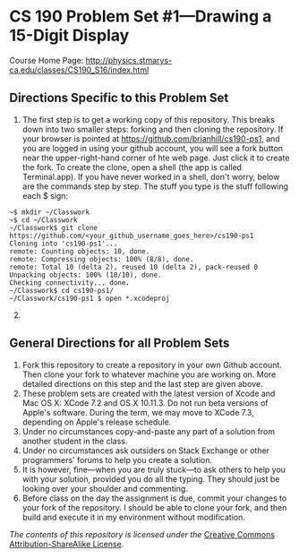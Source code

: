 # CS 190 Problem Set #1&mdash;Drawing a 15-Digit Display

Course Home Page: http://physics.stmarys-ca.edu/classes/CS190_S16/index.html

## Directions Specific to this Problem Set

1. The first step is to get a working copy of this repository. This breaks down into two smaller steps: forking and then cloning the repository. If your browser is pointed at https://github.com/brianhill/cs190-ps1, and you are logged in using your github account, you will see a fork button near the upper-right-hand corner of hte web page. Just click it to create the fork. To create the clone, open a shell (the app is called Terminal.app). If you have never worked in a shell, don't worry, below are the commands step by step. The stuff you type is the stuff following each $ sign:

```
~$ mkdir ~/Classwork
~$ cd ~/Classwork
~/Classwork$ git clone https://github.com/<your_github_username_goes_here>/cs190-ps1
Cloning into 'cs190-ps1'...
remote: Counting objects: 10, done.
remote: Compressing objects: 100% (8/8), done.
remote: Total 10 (delta 2), reused 10 (delta 2), pack-reused 0
Unpacking objects: 100% (10/10), done.
Checking connectivity... done.
~/Classwork$ cd cs190-ps1/
~/Classwork/cs190-ps1 $ open *.xcodeproj
```

2. 

## General Directions for all Problem Sets

1. Fork this repository to create a repository in your own Github account. Then clone your fork to whatever machine you are working on. More detailed directions on this step and the last step are given above.
2. These problem sets are created with the latest version of Xcode and Mac OS X: XCode 7.2 and OS X 10.11.3. Do not run beta versions of Apple's software. During the term, we may move to XCode 7.3, depending on Apple's release schedule.
3. Under no circumstances copy-and-paste any part of a solution from another student in the class.
4. Under no circumstances ask outsiders on Stack Exchange or other programmers' forums to help you create a solution.
5. It is however, fine&mdash;when you are truly stuck&mdash;to ask others to help you with your solution, provided you do all the typing. They should just be looking over your shoulder and commenting.
6. Before class on the day the assignment is due, commit your changes to your fork of the repository. I should be able to clone your fork, and then build and execute it in my environment without modification.

_The contents of this repository is licensed under the_ [Creative Commons Attribution-ShareAlike License](http://creativecommons.org/licenses/by-sa/3.0/).

